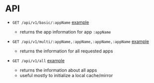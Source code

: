 # API

- `GET /api/v1/basic/:appName` [example](https://services.impequid.com/api/v1/basic/dns.smartfl.at)
	- returns the app information for app `:appName`

- `GET /api/v1/multi/:appName,:appName,:appName,:appName` [example](https://services.impequid.com/api/v1/multi/dns.smartfl.at)
	- returns the information for all requested apps

- `GET /api/v1/all` [example](https://services.impequid.com/api/v1/all)
	- returns the information about all apps
	- useful mostly to initialize a local cache/mirror
